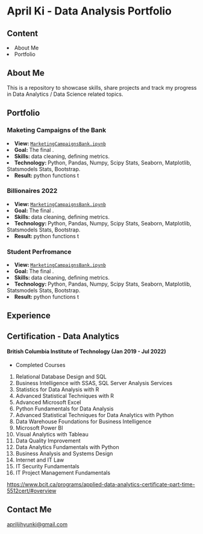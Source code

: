 # April Ki - Data Analysis Portfolio

## Content
<div>
  <li>About Me</li>
  <li>Portfolio</li>
</div>

## About Me
This is a repository to showcase skills, share projects and track my progress in Data Analytics / Data Science related topics.

## Portfolio

### Maketing Campaigns of the Bank
<li><strong>View: </strong><a href="https://github.com/nktnlx/side_projects/blob/master/6_ya_ad_internship/MarketingCampaignsBank.ipynb"><code>MarketingCampaignsBank.ipynb</code></a></li>
<li><strong>Goal: </strong>The final .</li>
<li><strong>Skills: </strong> data cleaning, defining metrics.</li>
<li><strong>Technology: </strong> Python, Pandas, Numpy, Scipy Stats, Seaborn, Matplotlib, Statsmodels Stats, Bootstrap.
<li><strong>Result: </strong> python functions t</li>

### Billionaires 2022
<li><strong>View: </strong><a href="https://public.tableau.com/app/profile/jihyun.ki4896/viz/BILLIONAIRES2022/FobesBillionaires2022"><code>MarketingCampaignsBank.ipynb</code></a></li>
<li><strong>Goal: </strong>The final .</li>
<li><strong>Skills: </strong> data cleaning, defining metrics.</li>
<li><strong>Technology: </strong> Python, Pandas, Numpy, Scipy Stats, Seaborn, Matplotlib, Statsmodels Stats, Bootstrap.
<li><strong>Result: </strong> python functions t</li>

### Student Perfromance
<li><strong>View: </strong><a href="https://public.tableau.com/app/profile/jihyun.ki4896/viz/StudentPerfomance_16594734536610/Student"><code>MarketingCampaignsBank.ipynb</code></a></li>
<li><strong>Goal: </strong>The final .</li>
<li><strong>Skills: </strong> data cleaning, defining metrics.</li>
<li><strong>Technology: </strong> Python, Pandas, Numpy, Scipy Stats, Seaborn, Matplotlib, Statsmodels Stats, Bootstrap.
<li><strong>Result: </strong> python functions t</li>

## Experience


## Certification - Data Analytics
#### British Columbia Institute of Technology (Jan 2019 - Jul 2022)

- Completed Courses
1. Relational Database Design and SQL
2. Business Intelligence with SSAS, SQL Server Analysis Services
3. Statistics for Data Analysis with R
4. Advanced Statistical Techniques with R
5. Advanced Microsoft Excel
6. Python Fundamentals for Data Analysis
7. Advanced Statistical Techniques for Data Analytics with Python
8. Data Warehouse Foundations for Business Intelligence
9. Microsoft Power BI
10. Visual Analytics with Tableau
11. Data Quality Improvement
12. Data Analytics Fundamentals with Python
13. Business Analysis and Systems Design
14. Internet and IT Law
15. IT Security Fundamentals
16. IT Project Management Fundamentals

https://www.bcit.ca/programs/applied-data-analytics-certificate-part-time-5512cert/#overview

## Contact Me
apriljihyunki@gmail.com
